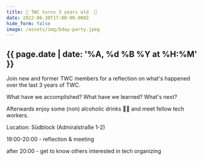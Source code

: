 ```yaml
---
title: 🎉 TWC turns 3 years old  🍻
date: 2022-06-30T17:00:00.000Z
hide_form: false
image: /assets/img/bday-party.jpeg
---
```

## {{ page.date | date: '%A, %d %B %Y at %H:%M' }}

Join new and former TWC members for a reflection on what's happened over the last 3 years of TWC.

What have we accomplished? What have we learned? What's next?

Afterwards enjoy some (non) alcoholic drinks 🍻🥤 and meet fellow tech workers.

Location: Südblock (Admiralstraße 1-2)

19:00-20:00 - reflection & meeting

after 20:00 - get to know others interested in tech organizing
